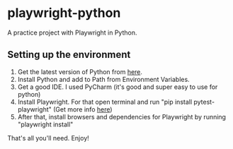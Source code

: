 # playwright-python
A practice project with Playwright in Python. 

Setting up the environment
--------------------------

1. Get the latest version of Python from [here]([url](https://www.python.org/downloads/release/python-3115/)https://www.python.org/downloads/release/python-3115/).
2. Install Python and add to Path from Environment Variables.
3. Get a good IDE. I used PyCharm (it's good and super easy to use for python)
4. Install Playwright. For that open terminal and run "pip install pytest-playwright" (Get more info [here]([url](https://playwright.dev/python/docs/intro#installing-playwright)))
5. After that, install browsers and dependencies for Playwright by running "playwright install"


That's all you'll need. Enjoy!

